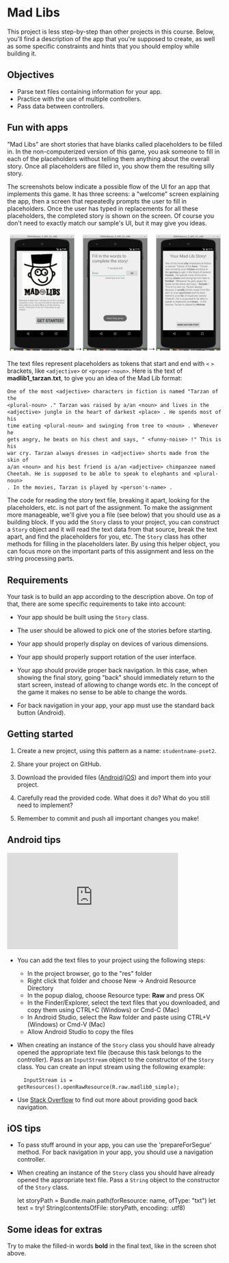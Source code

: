 # Mad Libs

This project is less step-by-step than other projects in this course. Below, you'll find a description of the app that you're supposed to create, as well as some specific constraints and hints that you should employ while building it.


## Objectives

- Parse text files containing information for your app.
- Practice with the use of multiple controllers.
- Pass data between controllers.


## Fun with apps

"Mad Libs" are short stories that have blanks called placeholders to be filled in. In the non-computerized version of this game, you ask someone to fill in each of the placeholders without telling them anything about the overall story. Once all placeholders are filled in, you show them the resulting silly story.

The screenshots below indicate a possible flow of the UI for an app that implements this game. It has three screens: a "welcome" screen explaining the app, then a screen that repeatedly prompts the user to fill in placeholders. Once the user has typed in replacements for all these placeholders, the completed story is shown on the screen. Of course you don't need to exactly match our sample's UI, but it may give you ideas.

![](madlibs.png)

The text files represent placeholders as tokens that start and end with `<` `>` brackets, like `<adjective>` or `<proper-noun>`. Here is the text of **madlib1_tarzan.txt**, to give you an idea of the Mad Lib format:

    One of the most <adjective> characters in fiction is named "Tarzan of the
    <plural-noun> ." Tarzan was raised by a/an <noun> and lives in the
    <adjective> jungle in the heart of darkest <place> . He spends most of his
    time eating <plural-noun> and swinging from tree to <noun> . Whenever he
    gets angry, he beats on his chest and says, " <funny-noise> !" This is his
    war cry. Tarzan always dresses in <adjective> shorts made from the skin of
    a/an <noun> and his best friend is a/an <adjective> chimpanzee named
    Cheetah. He is supposed to be able to speak to elephants and <plural-noun>
    . In the movies, Tarzan is played by <person's-name> .

The code for reading the story text file, breaking it apart, looking for the placeholders, etc. is not part of the assignment. To make the assignment more manageable, we'll give you a file (see below) that you should use as a building block. If you add the `Story` class to your project, you can construct a `Story` object and it will read the text data from that source, break the text apart, and find the placeholders for you, etc. The `Story` class has other methods for filling in the placeholders later. By using this helper object, you can focus more on the important parts of this assignment and less on the string processing parts.


## Requirements

Your task is to build an app according to the description above. On top of that, there are some specific requirements to take into account:

- Your app should be built using the `Story` class.

- The user should be allowed to pick one of the stories before starting.

- Your app should properly display on devices of various dimensions.

- Your app should properly support rotation of the user interface.

- Your app should provide proper back navigation. In this case, when showing the final story, going "back" should immediately return to the start screen, instead of allowing to change words etc. In the concept of the game it makes no sense to be able to change the words.

- For back navigation in your app, your app must use the standard back button (Android).


## Getting started

1. Create a new project, using this pattern as a name: `studentname-pset2`.

2. Share your project on GitHub. 

3. Download the provided files ([Android](madlibs_android.zip)/[iOS](madlibs_ios.zip)) and import them into your project.

4. Carefully read the provided code. What does it do? What do you still need to implement? 

5. Remember to commit and push all important changes you make! 


## Android tips

<iframe src="https://player.vimeo.com/video/212705221?portrait=0" width="400" height="225" frameborder="0" webkitallowfullscreen mozallowfullscreen allowfullscreen></iframe>

- You can add the text files to your project using the following steps:

    - In the project browser, go to the "res" folder
    - Right click that folder and choose New -> Android Resource Directory
    - In the popup dialog, choose Resource type: **Raw** and press OK
    - In the Finder/Explorer, select the text files that you downloaded, and copy them using CTRL+C (Windows) or Cmd-C (Mac)
    - In Android Studio, select the Raw folder and paste using CTRL+V (Windows) or Cmd-V (Mac)
    - Allow Android Studio to copy the files

- When creating an instance of the `Story` class you should have already opened the appropriate text file (because this task belongs to the controller). Pass an `InputStream` object to the constructor of the `Story` class. You can create an input stream using the following example:

        InputStream is = getResources().openRawResource(R.raw.madlib0_simple);

- Use [Stack Overflow](http://stackoverflow.com/questions/27129353/android-back-navigation) to find out more about providing good back navigation.


## iOS tips

- To pass stuff around in your app, you can use the 'prepareForSegue' method. For back navigation in your app, you should use a navigation controller.

- When creating an instance of the `Story` class you should have already opened the appropriate text file. Pass a `String` object to the constructor of the `Story` class.

    let storyPath = Bundle.main.path(forResource: name, ofType: "txt")
    let text = try! String(contentsOfFile: storyPath, encoding: .utf8)

## Some ideas for extras

Try to make the filled-in words **bold** in the final text, like in the screen shot above.
